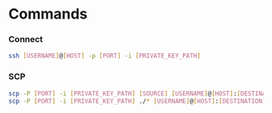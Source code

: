 # Commands

### Connect

```bash
ssh [USERNAME]@[HOST] -p [PORT] -i [PRIVATE_KEY_PATH]
```

### SCP

```bash
scp -P [PORT] -i [PRIVATE_KEY_PATH] [SOURCE] [USERNAME]@[HOST]:[DESTINATION]
scp -P [PORT] -i [PRIVATE_KEY_PATH] ./* [USERNAME]@[HOST]:[DESTINATION]
```